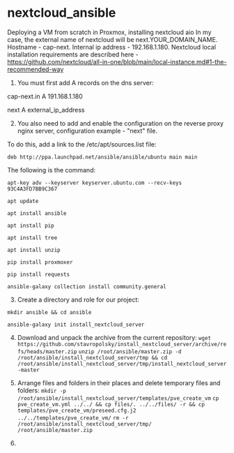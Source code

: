 # nextcloud_ansible
Deploying a VM from scratch in Proxmox, installing nextcloud aio
In my case, the external name of nextcloud will be next.YOUR_DOMAIN_NAME.
Hostname - cap-next.
Internal ip address - 192.168.1.180.
Nextcloud local installation requirements are described here - https://github.com/nextcloud/all-in-one/blob/main/local-instance.md#1-the-recommended-way

1. You must first add A records on the dns server:

cap-next.in A 191.168.1.180

next A external_ip_address

2. You also need to add and enable the configuration on the reverse proxy nginx server, configuration example - "next" file.

To do this, add a link to the /etc/apt/sources.list file:

`deb http://ppa.launchpad.net/ansible/ansible/ubuntu main main`

The following is the command:

`apt-key adv --keyserver keyserver.ubuntu.com --recv-keys 93C4A3FD7BB9C367`

`apt update`

`apt install ansible`

`apt install pip`

`apt install tree`

`apt install unzip`

`pip install proxmoxer`

`pip install requests`

`ansible-galaxy collection install community.general`


3. Create a directory and role for our project:

`mkdir ansible && cd ansible`

`ansible-galaxy init install_nextcloud_server`

4. Download and unpack the archive from the current repository:
`wget https://github.com/stavropolsky/install_nextcloud_server/archive/refs/heads/master.zip`
`unzip /root/ansible/master.zip -d /root/ansible/install_nextcloud_server/tmp && cd /root/ansible/install_nextcloud_server/tmp/install_nextcloud_server-master`

5. Arrange files and folders in their places and delete temporary files and folders:
`mkdir -p /root/ansible/install_nextcloud_server/templates/pve_create_vm`
`cp pve_create_vm.yml ../../ && cp files/. ../../files/ -r && cp templates/pve_create_vm/preseed.cfg.j2 ../../templates/pve_create_vm/`
`rm -r /root/ansible/install_nextcloud_server/tmp/ /root/ansible/master.zip`
6.



